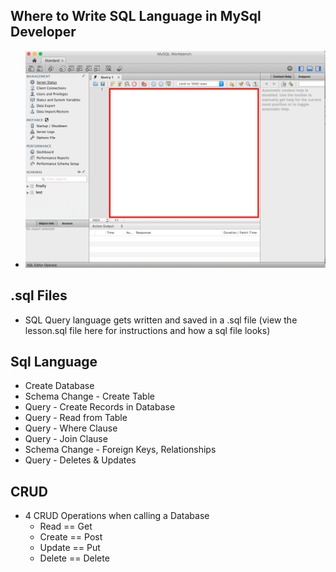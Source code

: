 ## Where to Write SQL Language in MySql Developer
* ![Where to Write SQL](images/where_to_write_sql.png "Where to Write SQL")

## .sql Files
* SQL Query language gets written and saved in a .sql file (view the lesson.sql file here for instructions and how a sql file looks)

## Sql Language
* Create Database
* Schema Change - Create Table
* Query - Create Records in Database
* Query - Read from Table
* Query - Where Clause
* Query - Join Clause
* Schema Change - Foreign Keys, Relationships
* Query - Deletes & Updates

## CRUD
* 4 CRUD Operations when calling a Database
  * Read == Get
  * Create == Post
  * Update == Put
  * Delete == Delete
